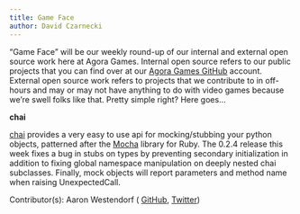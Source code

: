```yaml
---
title: Game Face
author: David Czarnecki
---
```

“Game Face” will be our weekly round-up of our internal and external open source work here at Agora Games. Internal open source refers to our public projects that you can find over at our [Agora Games GitHub](https://github.com/agoragames/) account. External open source work refers to projects that we contribute to in off-hours and may or may not have anything to do with video games because we’re swell folks like that. Pretty simple right? Here goes…

 **chai**

 [chai](https://github.com/agoragames/chai) provides a very easy to use api for mocking/stubbing your python objects, patterned after the [Mocha](http://mocha.rubyforge.org/) library for Ruby. The 0.2.4 release this week fixes a bug in stubs on types by preventing secondary initialization in addition to fixing global namespace manipulation on deeply nested chai subclasses. Finally, mock objects will report parameters and method name when raising UnexpectedCall.

 Contributor(s): Aaron Westendorf ( [GitHub](https://github.com/awestendorf/), [Twitter](https://twitter.com/WashUffize))
